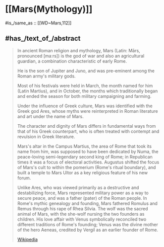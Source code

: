 
# [[Mars(Mythology)]] 

#is_/same_as :: [[WD~Mars,112]] 

## #has_/text_of_/abstract 

> In ancient Roman religion and mythology, Mars (Latin: Mārs, pronounced [maːrs]) 
> is the god of war and also an agricultural guardian, 
> a combination characteristic of early Rome. 
> 
> He is the son of Jupiter and Juno, 
> and was pre-eminent among the Roman army's military gods. 
> 
> Most of his festivals were held in March, the month named for him (Latin Martius), 
> and in October, the months which traditionally began and ended the season 
> for both military campaigning and farming.
>
> Under the influence of Greek culture, Mars was identified with the Greek god Ares, 
> whose myths were reinterpreted in Roman literature and art under the name of Mars. 
> 
> The character and dignity of Mars differs in fundamental ways 
> from that of his Greek counterpart, 
> who is often treated with contempt and revulsion in Greek literature. 
> 
> Mars's altar in the Campus Martius, the area of Rome that took its name from him, was supposed to have been dedicated by Numa, the peace-loving semi-legendary second king of Rome; in Republican times it was a focus of electoral activities. Augustus shifted the focus of Mars's cult to within the pomerium (Rome's ritual boundary), and built a temple to Mars Ultor as a key religious feature of his new forum.
>
> Unlike Ares, who was viewed primarily as a destructive and destabilizing force, Mars represented military power as a way to secure peace, and was a father (pater) of the Roman people. In Rome's mythic genealogy and founding, Mars fathered Romulus and Remus through his rape of Rhea Silvia. The wolf was the sacred animal of Mars, with the she-wolf nursing the two founders as children. His love affair with Venus symbolically reconciled two different traditions of Rome's founding; Venus was the divine mother of the hero Aeneas, credited by Vergil as an earlier founder of Rome.
>
> [Wikipedia](https://en.wikipedia.org/wiki/Mars%20(mythology)) 



